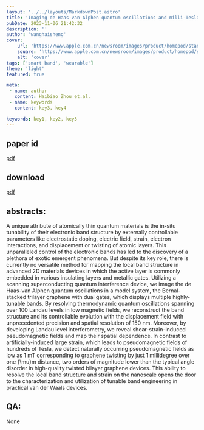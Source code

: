 ```yaml
---
layout: '../../layouts/MarkdownPost.astro'
title: 'Imaging de Haas-van Alphen quantum oscillations and milli-Tesla pseudomagnetic fields'
pubDate: 2023-11-06 21:42:32
description: ''
author: 'wanghaisheng'
cover:
    url: 'https://www.apple.com.cn/newsroom/images/product/homepod/standard/Apple-HomePod-hero-230118_big.jpg.large_2x.jpg'
    square: 'https://www.apple.com.cn/newsroom/images/product/homepod/standard/Apple-HomePod-hero-230118_big.jpg.large_2x.jpg'
    alt: 'cover'
tags: ['smart band', 'wearable'] 
theme: 'light'
featured: true

meta:
 - name: author
   content: Haibiao Zhou et.al.
 - name: keywords
   content: key3, key4

keywords: key1, key2, key3
---
```


## paper id
[pdf](2311.01805v1)
## download
[pdf]([2311.01805v1](http://arxiv.org/abs/2311.01805v1))
## abstracts:
A unique attribute of atomically thin quantum materials is the in-situ tunability of their electronic band structure by externally controllable parameters like electrostatic doping, electric field, strain, electron interactions, and displacement or twisting of atomic layers. This unparalleled control of the electronic bands has led to the discovery of a plethora of exotic emergent phenomena. But despite its key role, there is currently no versatile method for mapping the local band structure in advanced 2D materials devices in which the active layer is commonly embedded in various insulating layers and metallic gates. Utilizing a scanning superconducting quantum interference device, we image the de Haas-van Alphen quantum oscillations in a model system, the Bernal-stacked trilayer graphene with dual gates, which displays multiple highly-tunable bands. By resolving thermodynamic quantum oscillations spanning over 100 Landau levels in low magnetic fields, we reconstruct the band structure and its controllable evolution with the displacement field with unprecedented precision and spatial resolution of 150 nm. Moreover, by developing Landau level interferometry, we reveal shear-strain-induced pseudomagnetic fields and map their spatial dependence. In contrast to artificially-induced large strain, which leads to pseudomagnetic fields of hundreds of Tesla, we detect naturally occurring pseudomagnetic fields as low as 1 mT corresponding to graphene twisting by just 1 millidegree over one {\mu}m distance, two orders of magnitude lower than the typical angle disorder in high-quality twisted bilayer graphene devices. This ability to resolve the local band structure and strain on the nanoscale opens the door to the characterization and utilization of tunable band engineering in practical van der Waals devices.
## QA:
None
